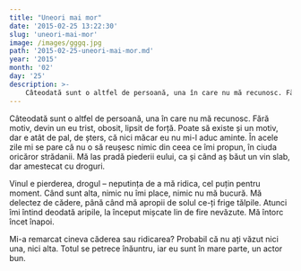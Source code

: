 ```yaml
---
title: "Uneori mai mor"
date: '2015-02-25 13:22:30'
slug: 'uneori-mai-mor'
image: /images/gggq.jpg
path: '2015-02-25-uneori-mai-mor.md'
year: '2015'
month: '02'
day: '25'
description: >-
    Câteodată sunt o altfel de persoană, una în care nu mă recunosc. Fără motiv, devin un eu trist, obosit, lipsit de forță. Poate să existe și un motiv, dar e atât de pal, de șters, că nici măcar eu nu m
---
```

<div class="kg-card-markdown"><p>Câteodată sunt o altfel de persoană, una în care nu mă recunosc. Fără motiv, devin un eu trist, obosit, lipsit de forță. Poate să existe și un motiv, dar e atât de pal, de șters, că nici măcar eu nu mi-l aduc aminte. În acele zile mi se pare că nu o să reușesc nimic din ceea ce îmi propun, în ciuda oricăror strădanii. Mă las pradă piederii eului, ca și când aș băut un vin slab, dar amestecat cu droguri.</p>
<p>Vinul e pierderea, drogul – neputința de a mă ridica, cel puțin pentru moment. Când sunt alta, nimic nu îmi place, nimic nu mă bucură. Mă delectez de cădere, până când mă apropii de solul ce-ți frige tălpile. Atunci îmi întind deodată aripile, la început mișcate lin de fire nevăzute. Mă întorc încet înapoi.</p>
<p>Mi-a remarcat cineva căderea sau ridicarea? Probabil că nu ați văzut nici una, nici alta. Totul se petrece înăuntru, iar eu sunt în mare parte, un actor bun.</p>
</div>
    